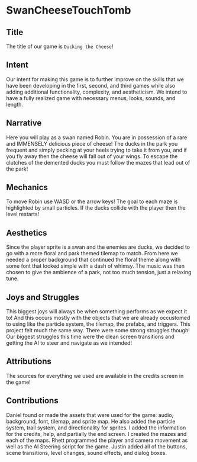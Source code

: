 # SwanCheeseTouchTomb

## Title

The title of our game is `Ducking the Cheese`!

## Intent

Our intent for making this game is to further improve on the skills that we have been developing in the first, second, and third games while also adding additional functionality, complexity, and aestheticism. We intend to have a fully realized game with necessary menus, looks, sounds, and length.

## Narrative

Here you will play as a swan named Robin. You are in possession of a rare and IMMENSELY delicious piece of cheese! The ducks in the park you frequent and simply pecking at your heels trying to take it from you, and if you fly away then the cheese will fall out of your wings. To escape the clutches of the demented ducks you must follow the mazes that lead out of the park!

## Mechanics

To move Robin use WASD or the arrow keys! The goal to each maze is highlighted by small particles. If the ducks collide with the player then the level restarts!

## Aesthetics

Since the player sprite is a swan and the enemies are ducks, we decided to go with a more floral and park themed tilemap to match. From here we needed a proper background that continued the floral theme along with some font that looked simple with a dash of whimsy. The music was then chosen to give the ambience of a park, not too much tension, just a relaxing tune.

## Joys and Struggles

This biggest joys will always be when something performs as we expect it to! And this occurs mostly with the objects that we are already occustomed to using like the particle system, the tilemap, the prefabs, and triggers. This project felt much the same way. There were some strong struggles though! Our biggest struggles this time were the clean screen transitions and getting the AI to steer and navigate as we intended!

## Attributions

The sources for everything we used are available in the credits screen in the game!

## Contributions

Daniel found or made the assets that were used for the game: audio, background, font, tilemap, and sprite map. He also added the particle system, trail system, and directionality for sprites. I added the information for the credits, help, and partially the end screen. I created the mazes and each of the maps. Rhett programmed the player and camera movement as well as the AI Steering script for the game. Justin added all of the buttons, scene transitions, level changes, sound effects, and dialog boxes. 
